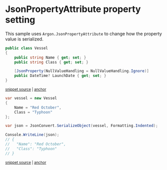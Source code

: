 # JsonPropertyAttribute property setting

This sample uses `Argon.JsonPropertyAttribute` to change how the property value is serialized.

<!-- snippet: JsonPropertyPropertyLevelSettingTypes -->
<a id='snippet-JsonPropertyPropertyLevelSettingTypes'></a>
```cs
public class Vessel
{
    public string Name { get; set; }
    public string Class { get; set; }

    [JsonProperty(NullValueHandling = NullValueHandling.Ignore)]
    public DateTime? LaunchDate { get; set; }
}
```
<sup><a href='/src/ArgonTests/Documentation/Samples/Serializer/JsonPropertyPropertyLevelSetting.cs#L7-L18' title='Snippet source file'>snippet source</a> | <a href='#snippet-JsonPropertyPropertyLevelSettingTypes' title='Start of snippet'>anchor</a></sup>
<!-- endSnippet -->

<!-- snippet: JsonPropertyPropertyLevelSettingUsage -->
<a id='snippet-JsonPropertyPropertyLevelSettingUsage'></a>
```cs
var vessel = new Vessel
{
    Name = "Red October",
    Class = "Typhoon"
};

var json = JsonConvert.SerializeObject(vessel, Formatting.Indented);

Console.WriteLine(json);
// {
//   "Name": "Red October",
//   "Class": "Typhoon"
// }
```
<sup><a href='/src/ArgonTests/Documentation/Samples/Serializer/JsonPropertyPropertyLevelSetting.cs#L23-L39' title='Snippet source file'>snippet source</a> | <a href='#snippet-JsonPropertyPropertyLevelSettingUsage' title='Start of snippet'>anchor</a></sup>
<!-- endSnippet -->
